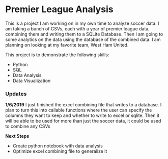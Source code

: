 # Premier League Analysis #
This is a project I am working on in my own time to analyze soccer data. I am taking a bunch of CSVs, each with a year of premier league data, combining them and writing them to a SQLite Database. Then I am going to some analytics on the data using the database of the combined data. I am planning on looking at my favorite team, West Ham United.

This project is to demonstrate the following skills:
- Python
- SQL
- Data Analysis
- Data Visualization

### Updates ###
**1/6/2019**
I just finished the excel combining file that writes to a database. I plan to turn this into callable functions where the user can specify the columns they want to keep and whether to write to excel or sqlite. Then it will be able to be used for more than just the soccer data, it could be used to combine any CSVs

**Next Steps**
- Create python notebook with data analysis
- Optimize excel combining file to generalize it
